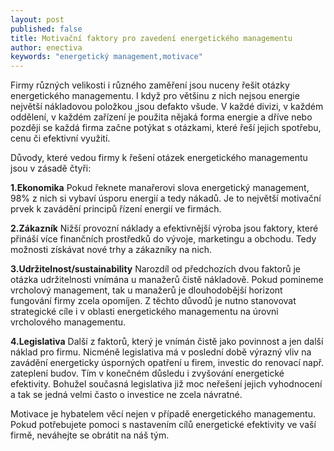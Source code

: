 ```yaml
---
layout: post
published: false
title: Motivační faktory pro zavedení energetického managementu
author: enectiva
keywords: "energetický management,motivace"
---
```


Firmy různých velikosti i různého zaměření jsou nuceny řešit otázky energetického managementu. I když pro většinu z nich nejsou energie největší nákladovou položkou ,jsou defakto všude. V každé divizi, v každém oddělení, v každém zařízení je použita nějaká forma energie a dříve nebo později se každá firma začne potýkat s otázkami, které řeší jejich spotřebu, cenu či efektivní využití.

Důvody, které vedou firmy k řešení otázek energetického managementu jsou v zásadě čtyři:

**1.Ekonomika**
Pokud řeknete manařerovi slova energetický management, 98% z nich si vybaví úsporu energií a tedy nákadů. Je to největší motivační prvek k zavádění principů řízení energií ve firmách.

**2.Zákazník**
Nižší provozní náklady a efektivnější výroba jsou faktory, které přináší více finančních prostředků do vývoje, marketingu a obchodu. Tedy možnosti získávat nové trhy a zákazníky na nich.

**3.Udržitelnost/sustainability**
Narozdíl od předchozích dvou faktorů je otázka udržitelnosti vnímána u manažerů čistě nákladově. Pokud pomineme vrcholový management, tak u manažerů je dlouhodobější horizont fungování firmy zcela opomíjen. Z těchto důvodů je nutno stanovovat strategické cíle i v oblasti energetického managementu na úrovni vrcholového managementu.

**4.Legislativa**
Další z faktorů, který je vnímán čistě jako povinnost a jen další náklad pro firmu. Nicméně legislativa má v poslední době výrazný vliv na zavádění energeticky úsporných opatření u firem, investic do renovací např. zateplení budov. Tím  v konečném důsledu i zvyšování energetické efektivity. Bohužel současná legislativa již moc neřešení jejich vyhodnocení a tak se jedná velmi často o investice ne zcela návratné.

Motivace je hybatelem věcí nejen v případě energetického managementu. Pokud potřebujete pomoci s nastavením cílů energetické efektivity ve vaší firmě, neváhejte se obrátit na náš tým.